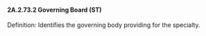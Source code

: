 #### 2A.2.73.2 Governing Board (ST)

Definition: Identifies the governing body providing for the specialty.
